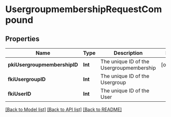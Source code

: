 # UsergroupmembershipRequestCompound

## Properties
Name | Type | Description | Notes
------------ | ------------- | ------------- | -------------
**pkiUsergroupmembershipID** | **Int** | The unique ID of the Usergroupmembership | [optional] 
**fkiUsergroupID** | **Int** | The unique ID of the Usergroup | 
**fkiUserID** | **Int** | The unique ID of the User | 

[[Back to Model list]](../README.md#documentation-for-models) [[Back to API list]](../README.md#documentation-for-api-endpoints) [[Back to README]](../README.md)


